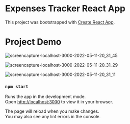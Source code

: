 # Expenses Tracker React App

This project was bootstrapped with [Create React App](https://github.com/facebook/create-react-app).

# Project Demo

![screencapture-localhost-3000-2022-05-11-20_31_45](https://user-images.githubusercontent.com/62234623/167886277-5f4f2d80-4eda-4179-8771-94e8f5cd0984.png)


![screencapture-localhost-3000-2022-05-11-20_31_29](https://user-images.githubusercontent.com/62234623/167886391-75328279-538a-4da2-bf4c-69b80384d28b.png)


![screencapture-localhost-3000-2022-05-11-20_31_11](https://user-images.githubusercontent.com/62234623/167886417-8295fbed-3e7f-4aa1-a141-472a805d0ff0.png)


### `npm start`

Runs the app in the development mode.\
Open [http://localhost:3000](http://localhost:3000) to view it in your browser.

The page will reload when you make changes.\
You may also see any lint errors in the console.
